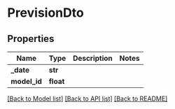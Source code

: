 # PrevisionDto

## Properties
Name | Type | Description | Notes
------------ | ------------- | ------------- | -------------
**_date** | **str** |  | 
**model_id** | **float** |  | 

[[Back to Model list]](../README.md#documentation-for-models) [[Back to API list]](../README.md#documentation-for-api-endpoints) [[Back to README]](../README.md)


